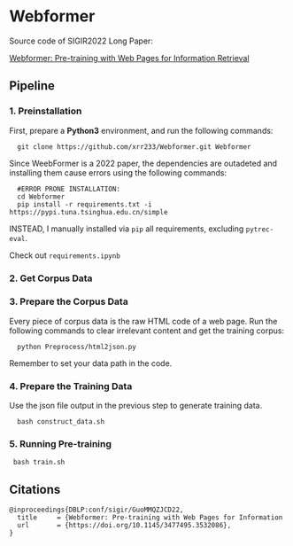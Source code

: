 # Webformer
Source code of SIGIR2022 Long Paper:

[Webformer: Pre-training with Web Pages for Information Retrieval](https://dl.acm.org/doi/abs/10.1145/3477495.3532086)

## Pipeline

### 1. Preinstallation
First, prepare a **Python3** environment, and run the following commands:
```
  git clone https://github.com/xrr233/Webformer.git Webformer
```

Since WeebFormer is a 2022 paper, the dependencies are outadeted and installing them cause errors using the following commands:

```
  #ERROR PRONE INSTALLATION:
  cd Webformer
  pip install -r requirements.txt -i https://pypi.tuna.tsinghua.edu.cn/simple
```

INSTEAD, I manually installed via `pip` all requirements, excluding `pytrec-eval`.

Check out `requirements.ipynb`

### 2. Get Corpus Data



### 3. Prepare the Corpus Data
Every piece of corpus data is the raw HTML code of a web page.
Run the following commands to clear irrelevant content and get the training corpus:
```
  python Preprocess/html2json.py 
```
Remember to set your data path in the code.

### 4. Prepare the Training Data
Use the json file output in the previous step to generate training data.
```
  bash construct_data.sh
```

### 5. Running Pre-training

```
 bash train.sh
```

## Citations

```
@inproceedings{DBLP:conf/sigir/GuoMMQZJCD22,
  title     = {Webformer: Pre-training with Web Pages for Information 
  url       = {https://doi.org/10.1145/3477495.3532086},
}
```

